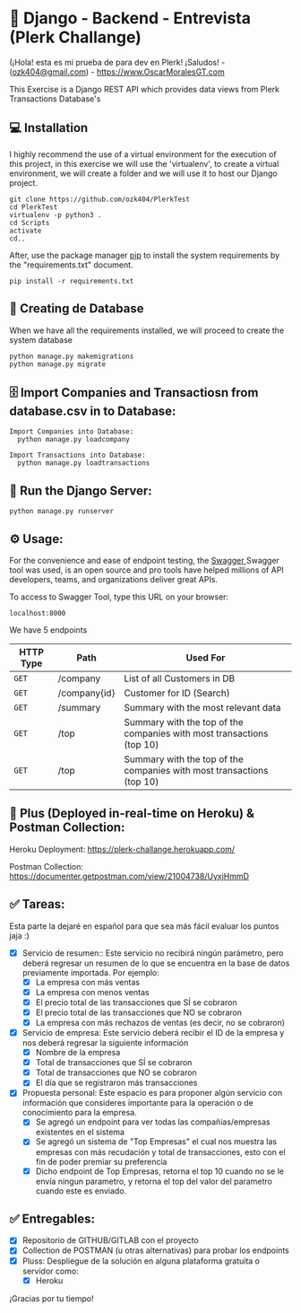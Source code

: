 # 🐍 Django - Backend - Entrevista (Plerk Challange)
(¡Hola! esta es mi prueba de para dev en Plerk! ¡Saludos! - (ozk404@gmail.com) - https://www.OscarMoralesGT.com

This Exercise is a Django REST API which provides data views from Plerk Transactions Database's

## 💻 Installation

I highly recommend the use of a virtual environment for the execution of this project, in this exercise we will use the 'virtualenv', to create a virtual environment, we will create a folder and we will use it to host our Django project.

```
git clone https://github.com/ozk404/PlerkTest
cd PlerkTest
virtualenv -p python3 .
cd Scripts
activate
cd..
```

After, use the package manager [pip](https://pip.pypa.io/en/stable/) to install the system requirements by the "requirements.txt" document.

```
pip install -r requirements.txt
```

## 💾 Creating de Database
When we have all the requirements installed, we will proceed to create the system database
```
python manage.py makemigrations
python manage.py migrate
```

## 🗄️ Import Companies and Transactiosn from database.csv in to Database:

```
Import Companies into Database:
  python manage.py loadcompany
  
Import Transactions into Database:
  python manage.py loadtransactions
```


## 🚀 Run the Django Server:

```
python manage.py runserver
```


## ⚙️ Usage:
For the convenience and ease of endpoint testing, the [Swagger ](https://swagger.io/)Swagger tool was used, is an open source and pro tools have helped millions of API developers, teams, and organizations deliver great APIs.

To access to Swagger Tool, type this URL on your browser:
```
localhost:8000
```

We have 5 endpoints 

| HTTP Type | Path | Used For |
| --- | --- | --- |
| `GET` | /company | List of all Customers in DB |
| `GET` | /company{id} | Customer for ID (Search) |
| `GET` | /summary | Summary with the most relevant data |
| `GET` | /top | Summary with the top of the companies with most transactions (top 10) |
| `GET` | /top | Summary with the top of the companies with most transactions (top 10) |

## 💯 Plus (Deployed in-real-time on Heroku) & Postman Collection:
Heroku Deployment:
https://plerk-challange.herokuapp.com/

Postman Collection:
https://documenter.getpostman.com/view/21004738/UyxjHmmD

## ✅ Tareas:
Esta parte la dejaré en español para que sea más fácil evaluar los puntos jaja :)

- [x] Servicio de resumen:: Este servicio no recibirá ningún parámetro, pero deberá regresar un resumen de lo que se encuentra en la base de datos previamente importada. Por ejemplo:
  - [x] La empresa con más ventas
  - [x] La empresa con menos ventas
  - [x] El precio total de las transacciones que SÍ se cobraron
  - [x] El precio total de las transacciones que NO se cobraron
  - [x] La empresa con más rechazos de ventas (es decir, no se cobraron)

- [x] Servicio de empresa: Este servicio deberá recibir el ID de la empresa y nos deberá regresar la siguiente información
  - [x] Nombre de la empresa
  - [x] Total de transacciones que SÍ se cobraron
  - [x] Total de transacciones que NO se cobraron
  - [x] El día que se registraron más transacciones

- [x] Propuesta personal: Este espacio es para proponer algún servicio con información que consideres importante para la operación o de conocimiento para la empresa.
  - [x] Se agregó un endpoint para ver todas las compañias/empresas existentes en el sistema
  - [x] Se agregó un sistema de "Top Empresas" el cual nos muestra las empresas con más recudación y total de transacciones, esto con el fin de poder premiar su preferencia
  - [x] Dicho endpoint de Top Empresas, retorna el top 10 cuando no se le envía ningun parametro, y retorna el top del valor del parametro cuando este es enviado. 

## ✅ Entregables:

- [x] Repositorio de GITHUB/GITLAB con el proyecto
- [x] Collection de POSTMAN (u otras alternativas)  para probar los endpoints
- [x] Pluss: Despliegue de la solución en alguna plataforma gratuita o servidor como:
    - [x] Heroku

¡Gracias por tu tiempo!
    
